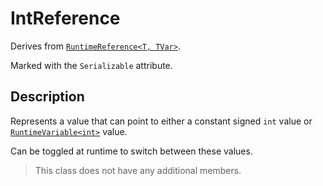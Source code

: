# IntReference

Derives from [`RuntimeReference<T, TVar>`](runtime-reference.md).

Marked with the `Serializable` attribute.

## Description

Represents a value that can point to either a constant signed `int` value or [`RuntimeVariable<int>`](../variables/runtime-variable.md) value.

Can be toggled at runtime to switch between these values.

> This class does not have any additional members.